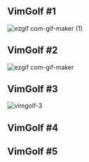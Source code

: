 ## VimGolf #1

![ezgif com-gif-maker (1)](https://user-images.githubusercontent.com/94420917/144633288-b9686e94-e4cb-491a-96b1-1ef4327f948d.gif)


## VimGolf #2
![ezgif com-gif-maker](https://user-images.githubusercontent.com/94420917/144633897-1e607105-ea6f-4d1b-8467-ad3d06c9c6a7.gif)


## VimGolf #3
![vimgolf-3](https://user-images.githubusercontent.com/94420917/144634305-207becef-b6df-4e69-a096-82ef7d8c1e34.gif)


## VimGolf #4

## VimGolf #5
